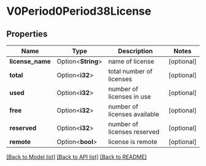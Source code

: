 # V0Period0Period38License

## Properties

Name | Type | Description | Notes
------------ | ------------- | ------------- | -------------
**license_name** | Option<**String**> | name of license | [optional]
**total** | Option<**i32**> | total number of licenses | [optional]
**used** | Option<**i32**> | number of licenses in use | [optional]
**free** | Option<**i32**> | number of licenses available | [optional]
**reserved** | Option<**i32**> | number of licenses reserved | [optional]
**remote** | Option<**bool**> | license is remote | [optional]

[[Back to Model list]](../README.md#documentation-for-models) [[Back to API list]](../README.md#documentation-for-api-endpoints) [[Back to README]](../README.md)


